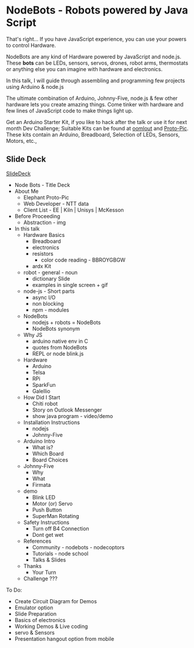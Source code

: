 # NodeBots - Robots powered by Java Script


That's right... If you have JavaScript experience, you can use your powers to control Hardware.

NodeBots are any kind of Hardware powered by JavaScript and node.js. These **bots** can be LEDs, sensors, servos, drones, robot arms, thermostats or anything else you can imagine with hardware and electronics.

In this talk, I will guide through assembling and programming few projects using Arduino & node.js

The ultimate combination of Arduino, Johnny-Five, node.js & few other hardware lets you create amazing things. Come tinker with hardware and few lines of JavaScript code to make things light up.


Get an Arduino Starter Kit, if you like to hack after the talk or use it for next month Dev Challenge; Suitable Kits can be found at [oomlout](http://oomlout.co.uk/collections/arduino/products/arduino-starter-kit-ardx) and [Proto-Pic](http://proto-pic.co.uk/proto-pic-arduino-starter-kit-for-arduino-uno/). These kits contain an Arduino, Breadboard, Selection of LEDs, Sensors, Motors, etc.,

## Slide Deck
[SlideDeck](http://slides.com/thiru/nodebots#/)

- Node Bots - Title Deck
- About Me
  - Elephant Proto-Pic
  - Web Developer - NTT data
  - Client List - EE | Kiln | Unisys | McKesson
- Before Proceeding
  - Abstraction - img
- In this talk
  - Hardware Basics
    - Breadboard
    - electronics
    - resistors
      - color code reading - BBROYGBGW
    - ardx Kit
  - robot - general - noun
    - dictionary Slide
    - examples in single screen + gif
  - node-js - Short parts
    - async I/O
    - non blocking
    - npm - modules
  - NodeBots
    - nodejs + robots = NodeBots
    - NodeBots synonym
  - Why JS
    - arduino native env in C
    - quotes from NodeBots
    - REPL or node blink.js
  - Hardware
    - Arduino
    - Telsa
    - RPi
    - SparkFun
    - Galellio
  - How Did I Start
    - Chiti robot
    - Story on Outlook Messenger
    - show java program - video/demo
  - Installation Instructions
    - nodejs
    - Johnny-Five
  - Arduino Intro
    - What is?
    - Which Board
    - Board Choices
  - Johnny-Five
    - Why
    - What
    - Firmata
  - demo
    - Blink LED
    - Motor (or) Servo
    - Push Button
    - SuperMan Rotating    
  - Safety Instructions
    - Turn off B4 Connection
    - Dont get wet
  - References
    - Community - nodebots - nodecoptors
    - Tutorials - node school
    - Talks & Slides
  - Thanks
    - Your Turn
  - Challenge ???


To Do:
- Create Circuit Diagram for Demos
- Emulator option
- Slide Preparation
- Basics of electronics
- Working Demos & Live coding
- servo & Sensors
- Presentation hangout option from mobile
